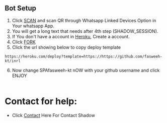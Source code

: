 
## Bot Setup

1. Click [SCAN](https://replit.com/@inrlbots/inrlbots) and scan QR through Whatsapp Linked Devices Option in Your whatsapp App.
2. You will get a long text that needs after 4th step (SHADOW_SESSION).
3. If You don't have a account in [Heroku](https://signup.heroku.com/), Create a account.
4. Click [FORK](https://github.com/fasweeh-kt/inrl/fork)
5. Click the url showing below to copy deploy template
```
https://heroku.com/deploy?template=https://https://github.com/fasweeh-kt/inrl
``` 
6. Now change SPAfasweeh-kt nOW with your github username and click ENJOY<br>
   <br>
# Contact for help:
   * Click [Contact](https://wa.me/7025099161?text=Need+Help🙂) Here For Contact Shadow
